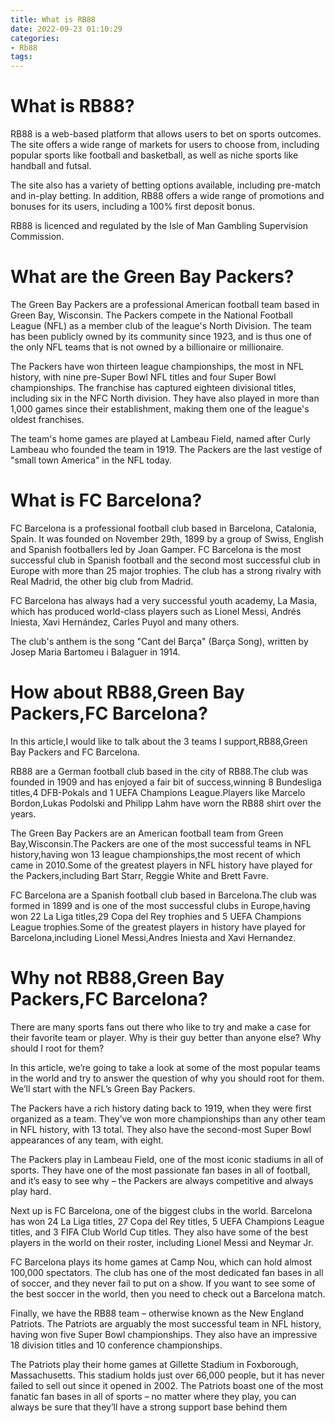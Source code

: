 ```yaml
---
title: What is RB88
date: 2022-09-23 01:10:29
categories:
- Rb88
tags:
---
```



#  What is RB88?

RB88 is a web-based platform that allows users to bet on sports outcomes. The site offers a wide range of markets for users to choose from, including popular sports like football and basketball, as well as niche sports like handball and futsal.

The site also has a variety of betting options available, including pre-match and in-play betting. In addition, RB88 offers a wide range of promotions and bonuses for its users, including a 100% first deposit bonus.

RB88 is licenced and regulated by the Isle of Man Gambling Supervision Commission.

#  What are the Green Bay Packers?

The Green Bay Packers are a professional American football team based in Green Bay, Wisconsin. The Packers compete in the National Football League (NFL) as a member club of the league's North Division. The team has been publicly owned by its community since 1923, and is thus one of the only NFL teams that is not owned by a billionaire or millionaire.

The Packers have won thirteen league championships, the most in NFL history, with nine pre-Super Bowl NFL titles and four Super Bowl championships. The franchise has captured eighteen divisional titles, including six in the NFC North division. They have also played in more than 1,000 games since their establishment, making them one of the league's oldest franchises.

The team's home games are played at Lambeau Field, named after Curly Lambeau who founded the team in 1919. The Packers are the last vestige of "small town America" in the NFL today.

#  What is FC Barcelona? 

FC Barcelona is a professional football club based in Barcelona, Catalonia, Spain. It was founded on November 29th, 1899 by a group of Swiss, English and Spanish footballers led by Joan Gamper. FC Barcelona is the most successful club in Spanish football and the second most successful club in Europe with more than 25 major trophies. The club has a strong rivalry with Real Madrid, the other big club from Madrid.

FC Barcelona has always had a very successful youth academy, La Masia, which has produced world-class players such as Lionel Messi, Andrés Iniesta, Xavi Hernández, Carles Puyol and many others.

The club's anthem is the song "Cant del Barça" (Barça Song), written by Josep Maria Bartomeu i Balaguer in 1914.

#  How about RB88,Green Bay Packers,FC Barcelona?

In this article,I would like to talk about the 3 teams I support,RB88,Green Bay Packers and FC Barcelona.

RB88 are a German football club based in the city of RB88.The club was founded in 1909 and has enjoyed a fair bit of success,winning 8 Bundesliga titles,4 DFB-Pokals and 1 UEFA Champions League.Players like Marcelo Bordon,Lukas Podolski and Philipp Lahm have worn the RB88 shirt over the years.

The Green Bay Packers are an American football team from Green Bay,Wisconsin.The Packers are one of the most successful teams in NFL history,having won 13 league championships,the most recent of which came in 2010.Some of the greatest players in NFL history have played for the Packers,including Bart Starr, Reggie White and Brett Favre.

FC Barcelona are a Spanish football club based in Barcelona.The club was formed in 1899 and is one of the most successful clubs in Europe,having won 22 La Liga titles,29 Copa del Rey trophies and 5 UEFA Champions League trophies.Some of the greatest players in history have played for Barcelona,including Lionel Messi,Andres Iniesta and Xavi Hernandez.

#  Why not RB88,Green Bay Packers,FC Barcelona?

There are many sports fans out there who like to try and make a case for their favorite team or player. Why is their guy better than anyone else? Why should I root for them?

In this article, we’re going to take a look at some of the most popular teams in the world and try to answer the question of why you should root for them. We’ll start with the NFL’s Green Bay Packers.

The Packers have a rich history dating back to 1919, when they were first organized as a team. They’ve won more championships than any other team in NFL history, with 13 total. They also have the second-most Super Bowl appearances of any team, with eight.

The Packers play in Lambeau Field, one of the most iconic stadiums in all of sports. They have one of the most passionate fan bases in all of football, and it’s easy to see why – the Packers are always competitive and always play hard.

Next up is FC Barcelona, one of the biggest clubs in the world. Barcelona has won 24 La Liga titles, 27 Copa del Rey titles, 5 UEFA Champions League titles, and 3 FIFA Club World Cup titles. They also have some of the best players in the world on their roster, including Lionel Messi and Neymar Jr.

FC Barcelona plays its home games at Camp Nou, which can hold almost 100,000 spectators. The club has one of the most dedicated fan bases in all of soccer, and they never fail to put on a show. If you want to see some of the best soccer in the world, then you need to check out a Barcelona match.

Finally, we have the RB88 team – otherwise known as the New England Patriots. The Patriots are arguably the most successful team in NFL history, having won five Super Bowl championships. They also have an impressive 18 division titles and 10 conference championships.

The Patriots play their home games at Gillette Stadium in Foxborough, Massachusetts. This stadium holds just over 66,000 people, but it has never failed to sell out since it opened in 2002. The Patriots boast one of the most fanatic fan bases in all of sports – no matter where they play, you can always be sure that they’ll have a strong support base behind them